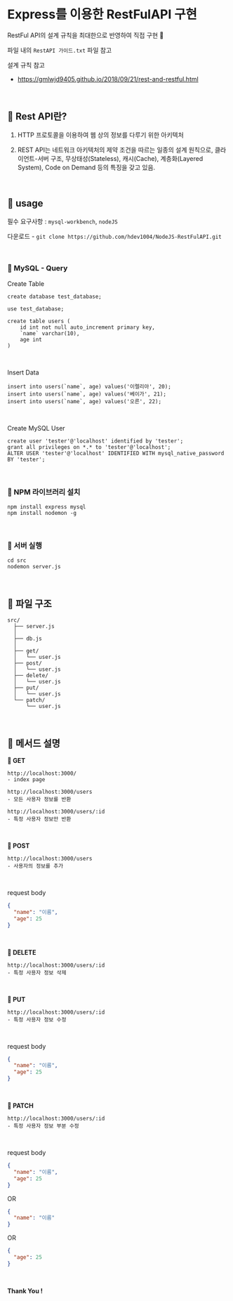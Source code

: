 # Express를 이용한 RestFulAPI 구현

RestFul API의 설계 규칙을 최대한으로 반영하여 직접 구현 👻

파일 내의 `RestAPI 가이드.txt` 파일 참고

설계 규칙 참고 

- https://gmlwjd9405.github.io/2018/09/21/rest-and-restful.html

<br>

## 📕 Rest API란?

1. HTTP 프로토콜을 이용하여 웹 상의 정보를 다루기 위한 아키텍처

2. REST API는 네트워크 아키텍처의 제약 조건을 따르는 일종의 설계 원칙으로, 클라이언트-서버 구조, 무상태성(Stateless), 캐시(Cache), 계층화(Layered System), Code on Demand 등의 특징을 갖고 있음.

<br>

## 📕 usage

필수 요구사항 : `mysql-workbench`, `nodeJS`

다운로드 - `git clone https://github.com/hdev1004/NodeJS-RestFulAPI.git`


<br>

### 📖 MySQL - Query

Create Table

```mysql
create database test_database;

use test_database;

create table users (
    id int not null auto_increment primary key,
    `name` varchar(10),
    age int
)
```

<br>

Insert Data

```mysql
insert into users(`name`, age) values('이렐리아', 20);
insert into users(`name`, age) values('베이가', 21);
insert into users(`name`, age) values('오른', 22);
```

<br>

Create MySQL User

```mysql
create user 'tester'@'localhost' identified by 'tester';
grant all privileges on *.* to 'tester'@'localhost';
ALTER USER 'tester'@'localhost' IDENTIFIED WITH mysql_native_password BY 'tester';
```

<br>

### 📖 NPM 라이브러리 설치

```shell
npm install express mysql
npm install nodemon -g
```

<br>

### 📖 서버 실행

```shell
cd src
nodemon server.js
```

<br>

## 📕 파일 구조

```arduino
src/
  ├── server.js
  │
  ├── db.js
  │
  ├── get/
  │   └── user.js
  ├── post/
  │   └── user.js
  ├── delete/
  │   └── user.js
  ├── put/
  │   └── user.js
  └── patch/
      └── user.js
```

<br>

## 📕 메서드 설명

<b>📖 GET</b> 

```shell
http://localhost:3000/
- index page 

http://localhost:3000/users
- 모든 사용자 정보를 반환

http://localhost:3000/users/:id
- 특정 사용자 정보만 반환
```

<br>

<b>📖 POST</b> 

```shell
http://localhost:3000/users
- 사용자의 정보를 추가
```


<br>

request body
```json
{
  "name": "이름",
  "age": 25
}
```

<br>

<b>📖 DELETE</b> 

```shell
http://localhost:3000/users/:id
- 특정 사용자 정보 삭제
```

<br>

<b>📖 PUT</b> 

```shell
http://localhost:3000/users/:id
- 특정 사용자 정보 수정
```

<br>

request body
```json
{
  "name": "이름",
  "age": 25
}
```

<br>

<b>📖 PATCH</b> 

```shell
http://localhost:3000/users/:id
- 특정 사용자 정보 부분 수정
```

<br>

request body
```json
{
  "name": "이름",
  "age": 25
}
```

OR

```json
{
  "name": "이름"
}
```

OR

```json
{
  "age": 25
}
```

<br> 

<b> Thank You ! </b>

